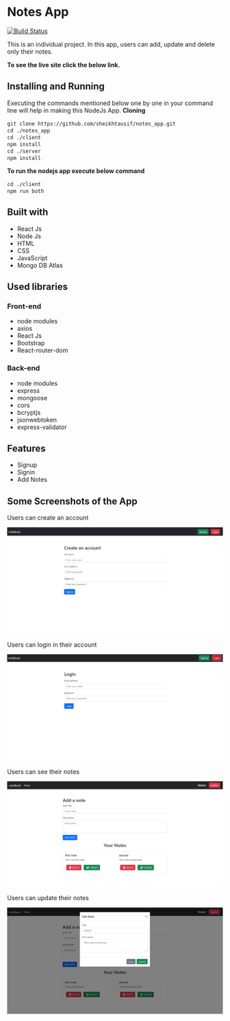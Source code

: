 # Notes App

[![Build Status](https://travis-ci.org/joemccann/dillinger.svg?branch=master)](https://travis-ci.org/joemccann/dillinger)

This is an individual project. In this app, users can add, update and delete only their notes.

**To see the live site click the below link.**


## Installing and Running

Executing the commands mentioned below one by one in your command line will help in making this NodeJs App.
**Cloning**

```
git clone https://github.com/sheikhtausif/notes_app.git
cd ./notes_app
cd ./client
npm install
cd ./server
npm install
```

**To run the nodejs app execute below command**

```
cd ./client
npm run both
```

## Built with
<ul>
  <li>React Js</li>
  <li>Node Js</li>
  <li>HTML</li>
  <li>CSS</li>
  <li>JavaScript</li>
  <li>Mongo DB Atlas</li>
</ul>

## Used libraries
  <h3>Front-end</h3>
<ul>
  <li>node modules</li>
  <li>axios</li>
  <li>React Js</li>
  <li>Bootstrap</li>
  <li>React-router-dom</li>
</ul>

  <h3>Back-end</h3>
<ul>
  <li>node modules</li>
  <li>express</li>
  <li>mongoose</li>
  <li>cors</li>
  <li>bcryptjs</li>
  <li>jsonwebtoken</li>
  <li>express-validator</li>
</ul>

## Features
<ul>
  <li>Signup</li>
  <li>Signin</li>
  <li>Add Notes</li>
</ul>

  
## Some Screenshots of the App
<p>Users can create an account</p>
<img src="./screenshots/signup.png" />
<br/>
<p>Users can login in their account</p>
<img src="./screenshots/login.png" />
<br/>
<p>Users can see their notes</p>
<img src="./screenshots/home.png" />
<br/>
<p>Users can update their notes</p>
<img src="./screenshots/update.png" />
